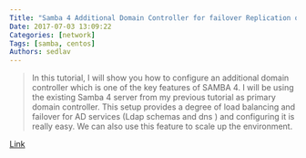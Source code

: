 ```yaml
---
Title: "Samba 4 Additional Domain Controller for failover Replication on CentOS 7"
Date: 2017-07-03 13:09:22
Categories: [network]
Tags: [samba, centos]
Authors: sedlav
---
```


> In this tutorial, I will show you how to configure an additional domain controller which is one of the key features of SAMBA 4. I will be using the existing Samba 4 server from my previous tutorial as primary domain controller. This setup provides a degree of load balancing and failover for AD services (Ldap schemas and dns ) and configuring it is really easy. We can also use this feature to scale up the environment.

[Link](https://www.howtoforge.com/tutorial/samba-4-additional-domain-controller-for-failover-replication-on-centos-7/)
